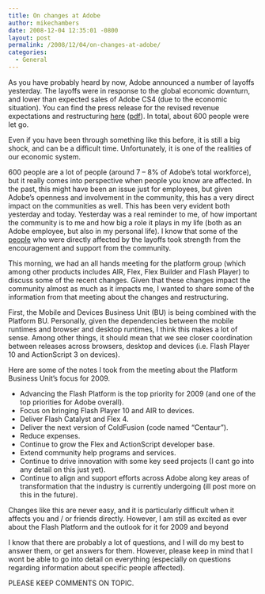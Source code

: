 ```yaml
---
title: On changes at Adobe
author: mikechambers
date: 2008-12-04 12:35:01 -0800
layout: post
permalink: /2008/12/04/on-changes-at-adobe/
categories:
  - General
---
```



As you have probably heard by now, Adobe announced a number of layoffs yesterday. The layoffs were in response to the global economic downturn, and lower than expected sales of Adobe CS4 (due to the economic situation). You can find the press release for the revised revenue expectations and restructuring [here][1] ([pdf][2]). In total, about 600 people were let go.

Even if you have been through something like this before, it is still a big shock, and can be a difficult time. Unfortunately, it is one of the realities of our economic system.  
<!--more-->

  
600 people are a lot of people (around 7 &#8211; 8% of Adobe&#8217;s total workforce), but it really comes into perspective when people you know are affected. In the past, this might have been an issue just for employees, but given Adobe&#8217;s openness and involvement in the community, this has a very direct impact on the communities as well. This has been very evident both yesterday and today. Yesterday was a real reminder to me, of how important the community is to me and how big a role it plays in my life (both as an Adobe employee, but also in my personal life). I know that some of the [people][3] who were directly affected by the layoffs took strength from the encouragement and support from the community.

This morning, we had an all hands meeting for the platform group (which among other products includes AIR, Flex, Flex Builder and Flash Player) to discuss some of the recent changes. Given that these changes impact the community almost as much as it impacts me, I wanted to share some of the information from that meeting about the changes and restructuring.

First, the Mobile and Devices Business Unit (BU) is being combined with the Platform BU. Personally, given the dependencies between the mobile runtimes and browser and desktop runtimes, I think this makes a lot of sense. Among other things, it should mean that we see closer coordination between releases across browsers, desktop and devices (i.e. Flash Player 10 and ActionScript 3 on devices).

Here are some of the notes I took from the meeting about the Platform Business Unit&#8217;s focus for 2009.

*   Advancing the Flash Platform is the top priority for 2009 (and one of the top priorities for Adobe overall).
*   Focus on bringing Flash Player 10 and AIR to devices.
*   Deliver Flash Catalyst and Flex 4.
*   Deliver the next version of ColdFusion (code named &#8220;Centaur&#8221;).
*   Reduce expenses.
*   Continue to grow the Flex and ActionScript developer base.
*   Extend community help programs and services.
*   Continue to drive innovation with some key seed projects (I cant go into any detail on this just yet).
*   Continue to align and support efforts across Adobe along key areas of transformation that the industry is currently undergoing (ill post more on this in the future).

Changes like this are never easy, and it is particularly difficult when it affects you and / or friends directly. However, I am still as excited as ever about the Flash Platform and the outlook for it for 2009 and beyond

I know that there are probably a lot of questions, and I will do my best to answer them, or get answers for them. However, please keep in mind that I wont be able to go into detail on everything (especially on questions regarding information about specific people affected).

PLEASE KEEP COMMENTS ON TOPIC.

 [1]: http://www.adobe.com/aboutadobe/pressroom/pressreleases/200812/120308PrelimQ4FiscalResults.html
 [2]: http://www.adobe.com/aboutadobe/pressroom/pressreleases/pdfs/200812/120308PrelimQ4FiscalResults.pdf
 [3]: http://twitter.com/mdowney/status/1037205432